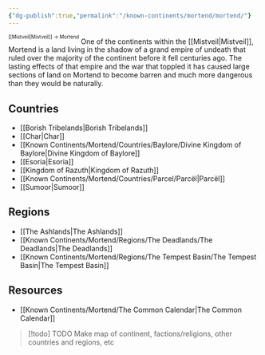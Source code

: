```yaml
---
{"dg-publish":true,"permalink":"/known-continents/mortend/mortend/"}
---
```


<sup><sup>[[Mistveil\|Mistveil]] → Mortend</sup></sup>
One of the continents within the [[Mistveil\|Mistveil]], Mortend is a land living in the shadow of a grand empire of undeath that ruled over the majority of the continent before it fell centuries ago. The lasting effects of that empire and the war that toppled it has caused large sections of land on Mortend to become barren and much more dangerous than they would be naturally.

## Countries
- [[Borish Tribelands\|Borish Tribelands]]
- [[Char\|Char]]
- [[Known Continents/Mortend/Countries/Baylore/Divine Kingdom of Baylore\|Divine Kingdom of Baylore]]
- [[Esoria\|Esoria]]
- [[Kingdom of Razuth\|Kingdom of Razuth]]
- [[Known Continents/Mortend/Countries/Parcel/Parcël\|Parcël]]
- [[Sumoor\|Sumoor]]

## Regions
- [[The Ashlands\|The Ashlands]]
- [[Known Continents/Mortend/Regions/The Deadlands/The Deadlands\|The Deadlands]]
- [[Known Continents/Mortend/Regions/The Tempest Basin/The Tempest Basin\|The Tempest Basin]]

## Resources
- [[Known Continents/Mortend/The Common Calendar\|The Common Calendar]]

> [!todo] TODO
> Make map of continent, factions/religions, other countries and regions, etc